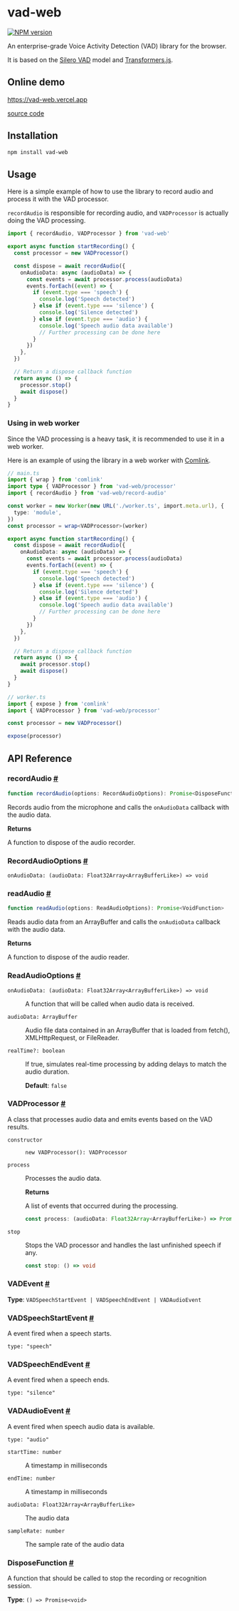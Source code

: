 # vad-web

[![NPM version](https://img.shields.io/npm/v/vad-web?color=a1b858)](https://www.npmjs.com/package/vad-web)

An enterprise-grade Voice Activity Detection (VAD) library for the browser.

It is based on the [Silero VAD](https://github.com/snakers4/silero-vad) model and [Transformers.js](https://github.com/huggingface/transformers.js).

## Online demo

https://vad-web.vercel.app

[source code](https://github.com/ocavue/vad-web/tree/master/examples/with-vite)

## Installation

```bash
npm install vad-web
```

## Usage

Here is a simple example of how to use the library to record audio and process it with the VAD processor.

`recordAudio` is responsible for recording audio, and `VADProcessor` is actually doing the VAD processing.

```ts
import { recordAudio, VADProcessor } from 'vad-web'

export async function startRecording() {
  const processor = new VADProcessor()

  const dispose = await recordAudio({
    onAudioData: async (audioData) => {
      const events = await processor.process(audioData)
      events.forEach((event) => {
        if (event.type === 'speech') {
          console.log('Speech detected')
        } else if (event.type === 'silence') {
          console.log('Silence detected')
        } else if (event.type === 'audio') {
          console.log('Speech audio data available')
          // Further processing can be done here
        }
      })
    },
  })

  // Return a dispose callback function
  return async () => {
    processor.stop()
    await dispose()
  }
}
```

### Using in web worker

Since the VAD processing is a heavy task, it is recommended to use it in a web worker.

Here is an example of using the library in a web worker with [Comlink](https://github.com/GoogleChromeLabs/comlink).

```ts
// main.ts
import { wrap } from 'comlink'
import type { VADProcessor } from 'vad-web/processor'
import { recordAudio } from 'vad-web/record-audio'

const worker = new Worker(new URL('./worker.ts', import.meta.url), {
  type: 'module',
})
const processor = wrap<VADProcessor>(worker)

export async function startRecording() {
  const dispose = await recordAudio({
    onAudioData: async (audioData) => {
      const events = await processor.process(audioData)
      events.forEach((event) => {
        if (event.type === 'speech') {
          console.log('Speech detected')
        } else if (event.type === 'silence') {
          console.log('Silence detected')
        } else if (event.type === 'audio') {
          console.log('Speech audio data available')
          // Further processing can be done here
        }
      })
    },
  })

  // Return a dispose callback function
  return async () => {
    await processor.stop()
    await dispose()
  }
}
```

```ts
// worker.ts
import { expose } from 'comlink'
import { VADProcessor } from 'vad-web/processor'

const processor = new VADProcessor()

expose(processor)
```

## API Reference

### recordAudio <a id="record-audio" href="#record-audio">#</a>

```ts
function recordAudio(options: RecordAudioOptions): Promise<DisposeFunction>
```

Records audio from the microphone and calls the `onAudioData` callback with the audio data.

**Returns**

A function to dispose of the audio recorder.

### RecordAudioOptions <a id="record-audio-options" href="#record-audio-options">#</a>

<dl>

<dt>

`onAudioData: (audioData: Float32Array<ArrayBufferLike>) => void`

</dt>

<dd>

</dd>

</dl>

### readAudio <a id="read-audio" href="#read-audio">#</a>

```ts
function readAudio(options: ReadAudioOptions): Promise<VoidFunction>
```

Reads audio data from an ArrayBuffer and calls the `onAudioData` callback with the audio data.

**Returns**

A function to dispose of the audio reader.

### ReadAudioOptions <a id="read-audio-options" href="#read-audio-options">#</a>

<dl>

<dt>

`onAudioData: (audioData: Float32Array<ArrayBufferLike>) => void`

</dt>

<dd>

A function that will be called when audio data is received.

</dd>

<dt>

`audioData: ArrayBuffer`

</dt>

<dd>

Audio file data contained in an ArrayBuffer that is loaded from fetch(), XMLHttpRequest, or FileReader.

</dd>

<dt>

`realTime?: boolean`

</dt>

<dd>

If true, simulates real-time processing by adding delays to match the audio duration.

**Default**: `false`

</dd>

</dl>

### VADProcessor <a id="vad-processor" href="#vad-processor">#</a>

A class that processes audio data and emits events based on the VAD results.

<dl>

<dt>

`constructor`

</dt>

<dd>

```
new VADProcessor(): VADProcessor
```

</dd>

<dt>

`process`

</dt>

<dd>

Processes the audio data.

**Returns**

A list of events that occurred during the processing.

```ts
const process: (audioData: Float32Array<ArrayBufferLike>) => Promise<VADEvent[]>
```

</dd>

<dt>

`stop`

</dt>

<dd>

Stops the VAD processor and handles the last unfinished speech if any.

```ts
const stop: () => void
```

</dd>

</dl>

### VADEvent <a id="vad-event" href="#vad-event">#</a>

**Type**: `VADSpeechStartEvent | VADSpeechEndEvent | VADAudioEvent`

### VADSpeechStartEvent <a id="vad-speech-start-event" href="#vad-speech-start-event">#</a>

A event fired when a speech starts.

<dl>

<dt>

`type: "speech"`

</dt>

<dd>

</dd>

</dl>

### VADSpeechEndEvent <a id="vad-speech-end-event" href="#vad-speech-end-event">#</a>

A event fired when a speech ends.

<dl>

<dt>

`type: "silence"`

</dt>

<dd>

</dd>

</dl>

### VADAudioEvent <a id="vad-audio-event" href="#vad-audio-event">#</a>

A event fired when speech audio data is available.

<dl>

<dt>

`type: "audio"`

</dt>

<dd>

</dd>

<dt>

`startTime: number`

</dt>

<dd>

A timestamp in milliseconds

</dd>

<dt>

`endTime: number`

</dt>

<dd>

A timestamp in milliseconds

</dd>

<dt>

`audioData: Float32Array<ArrayBufferLike>`

</dt>

<dd>

The audio data

</dd>

<dt>

`sampleRate: number`

</dt>

<dd>

The sample rate of the audio data

</dd>

</dl>

### DisposeFunction <a id="dispose-function" href="#dispose-function">#</a>

A function that should be called to stop the recording or recognition session.

**Type**: `() => Promise<void>`
